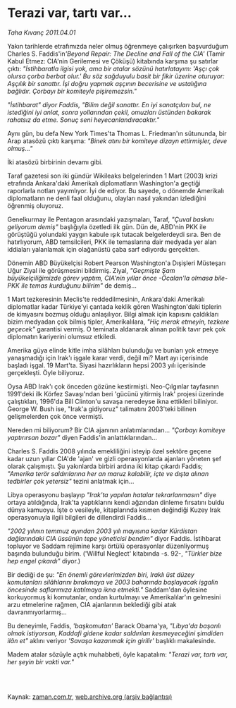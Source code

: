 # Terazi var, tartı var...

*Taha Kıvanç 2011.04.01*

<td class="columnist-detail">
<p>Yakın tarihlerde etrafımızda neler olmuş öğrenmeye çalışırken başvurduğum Charles S. Faddis'in<i>'Beyond Repair: The Decline and Fall of the CIA'</i> (Tamir Kabul Etmez: CIA'nin Gerilemesi ve Çöküşü) kitabında karşıma şu satırlar çıktı:<i> "İstihbaratla ilgisi yok, ama bir atalar sözünü hatırlatayım: 'Aşçı çok olursa çorba berbat olur.' Bu söz sağduyulu basit bir fikir üzerine oturuyor: Aşçılık bir sanattır. İşi doğru yapmak aşçının becerisine ve ustalığına bağlıdır. Çorbayı bir komiteyle pişiremezsin."</i></p>
<p>
<div id="haberMetinDiv">
<p><i>"İstihbarat" diyor Faddis, "Bilim değil sanattır. En iyi sanatçıları bul, ne istediğini iyi anlat, sonra yollarından çekil, omuzları üstünden bakarak rahatsız da etme. Sonuç seni heyecanlandıracaktır."
</i>
<p>Aynı gün, bu defa New York Times'ta Thomas L. Friedman'ın sütununda, bir Arap atasözü çıktı karşıma: 
<i>"Binek atını bir komiteye dizayn ettirmişler, deve olmuş..." </i>
<p>İki atasözü birbirinin devamı gibi.
<p>Taraf gazetesi son iki gündür Wikileaks belgelerinden 1 Mart (2003) krizi etrafında Ankara'daki Amerikalı diplomatların Washington'a geçtiği raporlarla notları yayımlıyor. İyi de ediyor. Bu sayede, o dönemde Amerikalı diplomatların ne denli faal olduğunu, olayları nasıl yakından izlediğini öğrenmiş oluyoruz.
<p>Genelkurmay ile Pentagon arasındaki yazışmaları, Taraf, <i>"Çuval baskını geliyorum demiş"</i> başlığıyla özetledi ilk gün. Dün de, ABD'nin PKK ile görüştüğü yolundaki yaygın kabule ışık tutacak belgelerdeydi sıra. Ben de hatırlıyorum, ABD temsilcileri, PKK ile temaslarına dair medyada yer alan iddiaları yalanlamak için olağanüstü çaba sarf ediyordu gerçekten.
<p>Dönemin ABD Büyükelçisi Robert Pearson Washington'a Dışişleri Müsteşarı Uğur Ziyal ile görüşmesini bildirmiş. Ziyal, 
<i>"Geçmişte Şam büyükelçiliğimizde görev yaptım, CIA'nin yıllar önce -Öcalan'la olmasa bile- PKK ile temas kurduğunu bilirim"</i> de demiş...
<p>1 Mart tezkeresinin Meclis'te reddedilmesinin, Ankara'daki Amerikalı diplomatlar kadar Türkiye'yi çantada keklik gören Washington'daki tiplerin de kimyasını bozmuş olduğu anlaşılıyor. Bilgi almak için kapısını çaldıkları bizim medyadan çok bilmiş tipler, Amerikalılara, 
<i>"Hiç merak etmeyin, tezkere geçecek"</i> garantisi vermiş. O teminata aldanarak alınan politik tavır pek çok diplomatın kariyerini olumsuz etkiledi.
<p>Amerika güya elinde kitle imha silâhları bulunduğu ve bunları yok etmeye yanaşmadığı için Irak'ı işgale karar verdi, değil mi? Mart ayı içerisinde başladı işgal. 19 Mart'ta. Siyasi hazırlıkların hepsi 2003 yılı içerisinde gerçekleşti. Öyle biliyoruz.
<p>Oysa ABD Irak'ı çok önceden gözüne kestirmişti. Neo-Çılgınlar tayfasının 1991'deki ilk Körfez Savaşı'ndan beri 'gücünü yitirmiş Irak' projesi üzerinde çalıştıkları, 1996'da Bill Clinton'u savaşa neredeyse ikna ettikleri biliniyor. George W. Bush ise, "Irak'a gidiyoruz" talimatını 2003'teki bilinen gelişmelerden çok önce vermişti.
<p>Nereden mi biliyorum? Bir CIA ajanının anlatımlarından... <i>"Çorbayı komiteye yaptırırsan bozar"
</i>diyen Faddis'in anlattıklarından...
<p>Charles S. Faddis 2008 yılında emekliliğini isteyip özel sektöre geçene kadar uzun yıllar CIA'de 'ajan' ve gizli operasyonlarda ajanları yöneten şef olarak çalışmıştı. Şu yakınlarda birbiri ardına iki kitap çıkardı Faddis; 
<i>"Amerika terör saldırılarına her an maruz kalabilir, içte ve dışta alınan tedbirler çok yetersiz"</i> tezini anlatmak için...
<p>Libya operasyonu başlayıp<i> "Irak'ta yapılan hatalar tekrarlanmasın"</i> diye ortaya atıldığında, Irak'ta yaptıklarını kendi ağzından dinleme fırsatını buldu dünya kamuoyu. İşte o vesileyle, kitaplarında kısmen değindiği Kuzey Irak operasyonuyla ilgili bilgileri de dillendirdi Faddis...
<p><i>"2002 yılının temmuz ayından 2003 yılı mayısına kadar Kürdistan dağlarındaki CIA üssünün tepe yöneticisi bendim"</i> diyor Faddis. İstihbarat topluyor ve Saddam rejimine karşı örtülü operasyonlar düzenliyormuş başında bulunduğu birim. ('Willful Neglect' kitabında -s. 92-, 
<i>"Türkler bize hep engel çıkardı"</i> diyor.)
<p>Bir dediği de şu:<i> "En önemli görevlerimizden biri, Iraklı üst düzey komutanları silâhlarını bırakmaya ve 2003 baharında başlayacak işgalin öncesinde saflarımıza katılmaya ikna etmekti."</i> Saddam'dan öylesine korkuyormuş ki komutanlar, ondan kurtulmayı ve Amerikalılar'ın gelmesini arzu etmelerine rağmen, CIA ajanlarının beklediği gibi atak davranmıyorlarmış...
<p>Bu deneyimle, Faddis, <i>'başkomutan' </i>Barack Obama'ya, <i>"Libya'da başarılı olmak istiyorsan, Kaddafi gidene kadar saldırıları kesmeyeceğini şimdiden ilân et"</i> aklını veriyor 
<i>'Savaşa kazanmak için girilir'</i> başlıklı makalesinde.
<p>Madem atalar sözüyle açtık muhabbeti, öyle kapatalım: <i>"Terazi var, tartı var, her şeyin bir vakti var."
</i></p></p></p></p></p></p></p></p></p></p></p></p></p></p></p></p></div>
</p>


<p><br>
		 </br></p></td>

Kaynak: [zaman.com.tr](http://zaman.com.tr/yazar.do?yazino=1115745), [web.archive.org (arşiv bağlantısı)](http://web.archive.org/web/20110607053352/http://zaman.com.tr:80/yazar.do?yazino=1115745)
